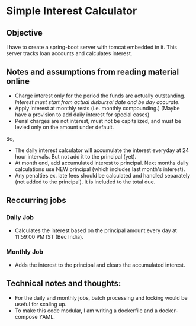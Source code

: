 # Simple Interest Calculator 

## Objective
I have to create a spring-boot server with tomcat embedded in it. This server tracks loan accounts and calculates interest.

## Notes and assumptions from reading material online
- Charge interest only for the period the funds are actually outstanding. *Interest must start from actual disbursal date and be day accurate*.
- Apply interest at monthly rests (i.e. monthly compounding.) (Maybe have a provision to add daily interest for special cases)
- Penal charges are not interest, must not be capitalized, and must be levied only on the amount under default.

So, 
- The daily interest calculator will accumulate the interest everyday at 24 hour intervals. But not add it to the principal (yet).
- At month end, add accumulated interest to principal. Next months daily calculations use NEW principal (which includes last month's interest).
- Any penalties ex. late fees should be calculated and handled separately (not added to the principal). It is included to the total due.

## Reccurring jobs

### Daily Job
- Calculates the interest based on the principal amount every day at 11:59:00 PM IST (Bec India).
### Monthly Job
- Adds the interest to the principal and clears the accumulated interest.

## Technical notes and thoughts:
- For the daily and monthly jobs, batch processing and locking would be useful for scaling up.
- To make this code modular, I am writing a dockerfile and a docker-compose YAML.